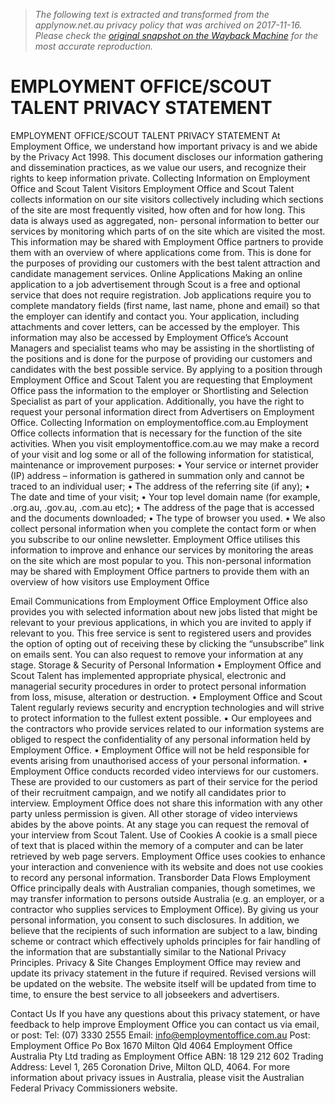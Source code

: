 > *The following text is extracted and transformed from the applynow.net.au privacy policy that was archived on 2017-11-16. Please check the [original snapshot on the Wayback Machine](https://web.archive.org/web/20171116032428id_/http%3A//www.employmentoffice.com.au/wp-content/uploads/2017/08/eo-privacy-policy.pdf) for the most accurate reproduction.*

# EMPLOYMENT OFFICE/SCOUT TALENT PRIVACY STATEMENT

EMPLOYMENT OFFICE/SCOUT TALENT PRIVACY STATEMENT
At Employment Office, we understand how important privacy is and we abide by the Privacy Act 1998. This
document discloses our information gathering and dissemination practices, as we value our users, and recognize
their rights to keep information private.
Collecting Information on Employment Office and Scout Talent
Visitors
Employment Office and Scout Talent collects information on our site visitors collectively including which sections
of the site are most frequently visited, how often and for how long. This data is always used as aggregated, non-
personal information to better our services by monitoring which parts of on the site which are visited the most.
This information may be shared with Employment Office partners to provide them with an overview of where
applications come from. This is done for the purposes of providing our customers with the best talent attraction
and candidate management services.
Online Applications
Making an online application to a job advertisement through Scout is a free and optional service that does not
require registration. Job applications require you to complete mandatory fields (first name, last name, phone and
email) so that the employer can identify and contact you. Your application, including attachments and cover
letters, can be accessed by the employer. This information may also be accessed by Employment Office’s
Account Managers and specialist teams who may be assisting in the shortlisting of the positions and is done for
the purpose of providing our customers and candidates with the best possible service.
By applying to a position through Employment Office and Scout Talent you are requesting that Employment Office
pass the information to the employer or Shortlisting and Selection Specialist as part of your application.
Additionally, you have the right to request your personal information direct from Advertisers on Employment
Office.
Collecting Information on employmentoffice.com.au
Employment Office collects information that is necessary for the function of the site activities.
When you visit employmentoffice.com.au we may make a record of your visit and log some or all of the following
information for statistical, maintenance or improvement purposes:
•    Your service or internet provider (IP) address – information is gathered in summation only and cannot be
     traced to an individual user;
•    The address of the referring site (if any);
•    The date and time of your visit;
•    Your top level domain name (for example, .org.au, .gov.au, .com.au etc);
•    The address of the page that is accessed and the documents downloaded;
•    The type of browser you used.
•    We also collect personal information when you complete the contact form or when you subscribe to our
     online newsletter. Employment Office utilises this information to improve and enhance our services by
     monitoring the areas on the site which are most popular to you. This non-personal information may be shared
     with Employment Office partners to provide them with an overview of how visitors use Employment Office


Email Communications from Employment Office
Employment Office also provides you with selected information about new jobs listed that might be relevant to
your previous applications, in which you are invited to apply if relevant to you. This free service is sent to
registered users and provides the option of opting out of receiving these by clicking the “unsubscribe” link on
emails sent. You can also request to remove your information at any stage.
Storage & Security of Personal Information
•    Employment Office and Scout Talent has implemented appropriate physical, electronic and managerial
     security procedures in order to protect personal information from loss, misuse, alteration or destruction.
•    Employment Office and Scout Talent regularly reviews security and encryption technologies and will strive to
     protect information to the fullest extent possible.
•    Our employees and the contractors who provide services related to our information systems are obliged to
     respect the confidentiality of any personal information held by Employment Office.
•    Employment Office will not be held responsible for events arising from unauthorised access of your personal
     information.
•    Employment Office conducts recorded video interviews for our customers. These are provided to our
     customers as part of their service for the period of their recruitment campaign, and we notify all candidates
     prior to interview. Employment Office does not share this information with any other party unless permission
     is given. All other storage of video interviews abides by the above points. At any stage you can request the
     removal of your interview from Scout Talent.
Use of Cookies
A cookie is a small piece of text that is placed within the memory of a computer and can be later retrieved by web
page servers. Employment Office uses cookies to enhance your interaction and convenience with its website and
does not use cookies to record any personal information.
Transborder Data Flows
Employment Office principally deals with Australian companies, though sometimes, we may transfer information
to persons outside Australia (e.g. an employer, or a contractor who supplies services to Employment Office). By
giving us your personal information, you consent to such disclosures. In addition, we believe that the recipients of
such information are subject to a law, binding scheme or contract which effectively upholds principles for fair
handling of the information that are substantially similar to the National Privacy Principles.
Privacy & Site Changes
Employment Office may review and update its privacy statement in the future if required. Revised versions will be
updated on the website. The website itself will be updated from time to time, to ensure the best service to all
jobseekers and advertisers.


Contact Us
If you have any questions about this privacy statement, or have feedback to help improve Employment Office you
can contact us via email, or post:
Tel: (07) 3330 2555
Email: info@employmentoffice.com.au
Post: Employment Office
Po Box 1670
Milton Qld 4064
Employment Office Australia Pty Ltd trading as Employment Office
ABN: 18 129 212 602
Trading Address: Level 1, 265 Coronation Drive, Milton QLD, 4064.
For more information about privacy issues in Australia, please visit the Australian Federal Privacy
Commissioners website.
